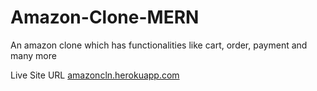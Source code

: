 # Amazon-Clone-MERN
An amazon clone which has functionalities like cart, order, payment and many more

Live Site URL [amazoncln.herokuapp.com](https://amazoncln.herokuapp.com/)
